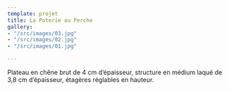 ```yaml
---
template: projet
title: La Poterie au Perche
gallery:
- "/src/images/03.jpg"
- "/src/images/02.jpg"
- "/src/images/01.jpg"

---
```

Plateau en chêne brut de 4 cm d’épaisseur, structure en médium laqué de 3,8 cm d’épaisseur, étagères réglables en hauteur.